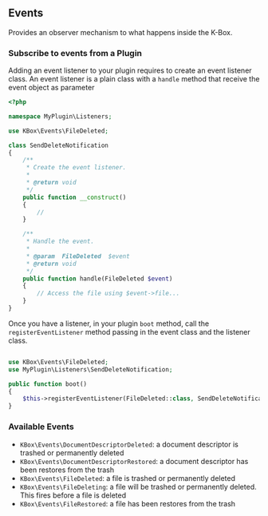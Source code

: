 ## Events

Provides an observer mechanism to what happens inside the K-Box. 

### Subscribe to events from a Plugin

Adding an event listener to your plugin requires to create an event listener class. An event listener is a plain class with a `handle` method that receive the event object as parameter

```php
<?php

namespace MyPlugin\Listeners;

use KBox\Events\FileDeleted;

class SendDeleteNotification
{
    /**
     * Create the event listener.
     *
     * @return void
     */
    public function __construct()
    {
        //
    }

    /**
     * Handle the event.
     *
     * @param  FileDeleted  $event
     * @return void
     */
    public function handle(FileDeleted $event)
    {
        // Access the file using $event->file...
    }
}
```

Once you have a listener, in your plugin `boot` method, call the `registerEventListener` method passing in the event class and the listener class.

```php

use KBox\Events\FileDeleted;
use MyPlugin\Listeners\SendDeleteNotification;

public function boot()
{
    $this->registerEventListener(FileDeleted::class, SendDeleteNotification::class);
}
```

### Available Events

- `KBox\Events\DocumentDescriptorDeleted`: a document descriptor is trashed or permanently deleted
- `KBox\Events\DocumentDescriptorRestored`: a document descriptor has been restores from the trash
- `KBox\Events\FileDeleted`: a file is trashed or permanently deleted
- `KBox\Events\FileDeleting`: a file will be trashed or permanently deleted. This fires before a file is deleted
- `KBox\Events\FileRestored`: a file has been restores from the trash